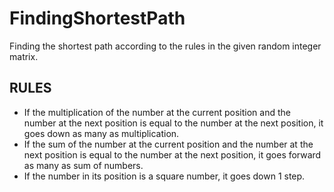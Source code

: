 # FindingShortestPath
Finding the shortest path according to the rules in the given random integer matrix. </br>

## RULES
* If the multiplication of the number at the current position and the number at the next position is equal to the number at the next position, it goes down as many as multiplication. </br>
* If the sum of the number at the current position and the number at the next position is equal to the number at the next position, it goes forward as many as sum of numbers. </br>
* If the number in its position is a square number, it goes down 1 step.

